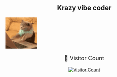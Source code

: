 <h2 align="center">
Krazy vibe coder 
</h2>

 
<img align="center" src="cat-typing.gif" width="100" />

<div style="text-align: center; margin-top: 20px;">
  <p style="font-size: 18px;">👀 Visitor Count</p>
  <a href="https://hits.sh/github.com/hikusama/hikusama/" target="_blank">
    <img 
      src="https://hits.sh/github.com/hikusama/hikusama.svg?style=flat-square" 
      alt="Visitor Count" 
    />
  </a>
</div>


